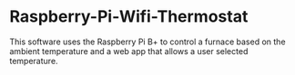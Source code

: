 Raspberry-Pi-Wifi-Thermostat
============================

This software uses the Raspberry Pi B+ to control a furnace based on the ambient temperature and a web app that allows a user selected temperature.
